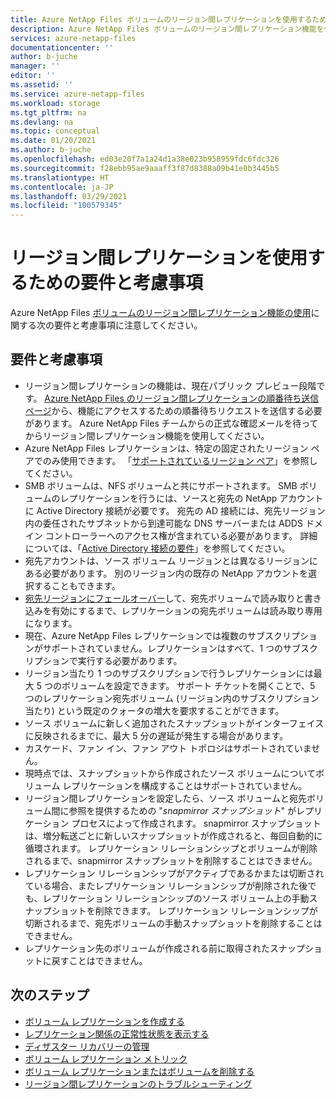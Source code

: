 ```yaml
---
title: Azure NetApp Files ボリュームのリージョン間レプリケーションを使用するための要件と考慮事項 | Microsoft Docs
description: Azure NetApp Files ボリュームのリージョン間レプリケーション機能を使用するための要件と考慮事項について説明します。
services: azure-netapp-files
documentationcenter: ''
author: b-juche
manager: ''
editor: ''
ms.assetid: ''
ms.service: azure-netapp-files
ms.workload: storage
ms.tgt_pltfrm: na
ms.devlang: na
ms.topic: conceptual
ms.date: 01/20/2021
ms.author: b-juche
ms.openlocfilehash: ed03e20f7a1a24d1a38e023b958959fdc6fdc326
ms.sourcegitcommit: f28ebb95ae9aaaff3f87d8388a09b41e0b3445b5
ms.translationtype: HT
ms.contentlocale: ja-JP
ms.lasthandoff: 03/29/2021
ms.locfileid: "100579345"
---
```

# <a name="requirements-and-considerations-for-using-cross-region-replication"></a>リージョン間レプリケーションを使用するための要件と考慮事項 

Azure NetApp Files [ボリュームのリージョン間レプリケーション機能の使用](cross-region-replication-create-peering.md)に関する次の要件と考慮事項に注意してください。  

## <a name="requirements-and-considerations"></a>要件と考慮事項 

* リージョン間レプリケーションの機能は、現在パブリック プレビュー段階です。 [Azure NetApp Files のリージョン間レプリケーションの順番待ち送信ページ](https://aka.ms/anfcrrpreviewsignup)から、機能にアクセスするための順番待ちリクエストを送信する必要があります。 Azure NetApp Files チームからの正式な確認メールを待ってからリージョン間レプリケーション機能を使用してください。
* Azure NetApp Files レプリケーションは、特定の固定されたリージョン ペアでのみ使用できます。 「[サポートされているリージョン ペア](cross-region-replication-introduction.md#supported-region-pairs)」を参照してください。 
* SMB ボリュームは、NFS ボリュームと共にサポートされます。 SMB ボリュームのレプリケーションを行うには、ソースと宛先の NetApp アカウントに Active Directory 接続が必要です。 宛先の AD 接続には、宛先リージョン内の委任されたサブネットから到達可能な DNS サーバーまたは ADDS ドメイン コントローラーへのアクセス権が含まれている必要があります。 詳細については、「[Active Directory 接続の要件](create-active-directory-connections.md#requirements-for-active-directory-connections)」を参照してください。 
* 宛先アカウントは、ソース ボリューム リージョンとは異なるリージョンにある必要があります。 別のリージョン内の既存の NetApp アカウントを選択することもできます。  
* [宛先リージョンにフェールオーバー](cross-region-replication-manage-disaster-recovery.md#fail-over-to-destination-volume)して、宛先ボリュームで読み取りと書き込みを有効にするまで、レプリケーションの宛先ボリュームは読み取り専用になります。 
* 現在、Azure NetApp Files レプリケーションでは複数のサブスクリプションがサポートされていません。レプリケーションはすべて、1 つのサブスクリプションで実行する必要があります。
* リージョン当たり 1 つのサブスクリプションで行うレプリケーションには最大 5 つのボリュームを設定できます。 サポート チケットを開くことで、5 つのレプリケーション宛先ボリューム (リージョン内のサブスクリプション当たり) という既定のクォータの増大を要求することができます。 
* ソース ボリュームに新しく追加されたスナップショットがインターフェイスに反映されるまでに、最大 5 分の遅延が発生する場合があります。  
* カスケード、ファン イン、ファン アウト トポロジはサポートされていません。
* 現時点では、スナップショットから作成されたソース ボリュームについてボリューム レプリケーションを構成することはサポートされていません。
* リージョン間レプリケーションを設定したら、ソース ボリュームと宛先ボリューム間に参照を提供するための "*snapmirror スナップショット*" がレプリケーション プロセスによって作成されます。 snapmirror スナップショットは、増分転送ごとに新しいスナップショットが作成されると、毎回自動的に循環されます。 レプリケーション リレーションシップとボリュームが削除されるまで、snapmirror スナップショットを削除することはできません。 
* レプリケーション リレーションシップがアクティブであるかまたは切断されている場合、またレプリケーション リレーションシップが削除された後でも、レプリケーション リレーションシップのソース ボリューム上の手動スナップショットを削除できます。 レプリケーション リレーションシップが切断されるまで、宛先ボリュームの手動スナップショットを削除することはできません。
* レプリケーション先のボリュームが作成される前に取得されたスナップショットに戻すことはできません。

## <a name="next-steps"></a>次のステップ
* [ボリューム レプリケーションを作成する](cross-region-replication-create-peering.md)
* [レプリケーション関係の正常性状態を表示する](cross-region-replication-display-health-status.md)
* [ディザスター リカバリーの管理](cross-region-replication-manage-disaster-recovery.md)
* [ボリューム レプリケーション メトリック](azure-netapp-files-metrics.md#replication)
* [ボリューム レプリケーションまたはボリュームを削除する](cross-region-replication-delete.md)
* [リージョン間レプリケーションのトラブルシューティング](troubleshoot-cross-region-replication.md)


